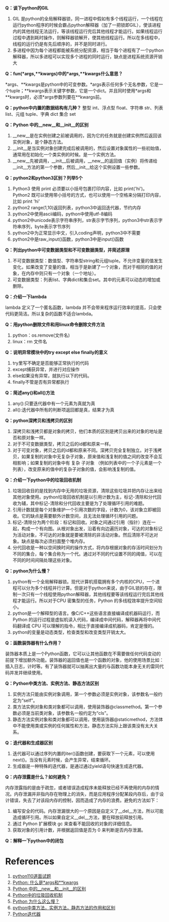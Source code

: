 **Q：谈下python的GIL**

1. GIL 是python的全局解释器锁，同一进程中假如有多个线程运行，一个线程在运行python程序的时候会霸占python解释器（加了一把锁即GIL），使该进程内的其他线程无法运行，等该线程运行完后其他线程才能运行。如果线程运行过程中遇到耗时操作，则解释器锁解开，使其他线程运行。所以在多线程中，线程的运行仍是有先后顺序的，并不是同时进行。
2. 多进程中因为每个进程都能被系统分配资源，相当于每个进程有了一个python解释器，所以多进程可以实现多个进程的同时运行，缺点是进程系统资源开销大

**Q：fun(\*args,\*\*kwargs)中的\*args,\*\*kwargs什么意思？**

\*args、\*\*kwargs是python中的可变参数。\*args表示任何多个无名参数，它是一个tuple；\*\*kwargs表示关键字参数，它是一个dict。并且同时使用\*args和\*\*kwargs时，必须\*args参数列要在\*\*kwargs前。

**Q：python中内置的数据结构有几种？**
整型 int、浮点型 float、字符串 str、列表 list、元组 tuple、字典 dict 集合 set

**Q：Python 中的__new__和__init__的区别**

1. __new__是在实例创建之前被调用的，因为它的任务就是创建实例然后返回该实例对象，是个静态方法。
2. __init__是当实例对象创建完成后被调用的，然后设置对象属性的一些初始值，通常用在初始化一个类实例的时候。是一个实例方法。
3.  __new__先被调用，__init__后被调用，__new__的返回值（实例）将传递给__init__方法的第一个参数，然后__init__给这个实例设置一些参数。

**Q：python2和python3区别？列举5个**

1. Python3 使用 print 必须要以小括号包裹打印内容，比如 print('hi')。Python2 既可以使用带小括号的方式，也可以使用一个空格来分隔打印内容，比如 print 'hi'
2. python2 range(1,10)返回列表，python3中返回迭代器，节约内存
3. python2中使用ascii编码，python中使用utf-8编码
4. python2中unicode表示字符串序列，str表示字节序列，python3中str表示字符串序列，byte表示字节序列
5. python2中为正常显示中文，引入coding声明，python3中不需要
6. python2中是raw_input()函数，python3中是input()函数 

**Q：列出python中可变数据类型和不可变数据类型，并简述原理**

1. 不可变数据类型：数值型、字符串型string和元组tuple。不允许变量的值发生变化，如果改变了变量的值，相当于是新建了一个对象，而对于相同的值的对象，在内存中则只有一个对象（一个地址）。
2. 可变数据类型：列表list、字典dict和集合set。其中的元素可以动态的增加或删除。

**Q：介绍一下lambda**

lambda 定义了一个匿名函数，lambda 并不会带来程序运行效率的提高，只会使代码更简洁。所以复杂的函数不适合lambda。

**Q：用python删除文件和用linux命令删除文件方法**

1. python：os.remove(文件名)
2. linux：rm  文件名

**Q：说明异常模块中的try except else finally的意义**

1. try里写不确定是否能够正常执行的代码
2. except捕获异常，并进行对应操作
3. else如果没有异常，就执行以下的代码。
4. finally不管是否有异常都执行

**Q：简述any()和all()方法**

1. any():只要迭代器中有一个元素为真就为真
2. all():迭代器中所有的判断项返回都是真，结果才为真

**Q：python深拷贝和浅拷贝的区别**

1. 深拷贝和浅拷贝都是对象的拷贝，他们本质的区别是拷贝出来的对象的地址是否和原对象一样。
2. 对于不可变数据类型，拷贝之后的id都和原来一样。
3. 对于可变对象，拷贝之后的id都和原来不同。深拷贝完全复制独立。对于浅拷贝，如果复制的对象中无复杂子对象，原来值和浅复制的值之间的改变不会互相影响；如果复制的对象中有 复杂 子对象 （例如列表中的一个子元素是一个列表），改变原来的值中的复杂子对象的值，会影响浅复制的值。

**Q：介绍一下python中的垃圾回收机制**

1. 垃圾回收目的是找到内存中无用的垃圾资源，清除这些垃圾并把内存让出来给其他对象使用。python垃圾回收机制是以引用计数为主，标记-清除和分代回收为辅，其中标记-清除和分代回收主要是为了处理循环引用的难题。
2. 引用计数就是每个对象维护一个引用次数的字段，计数为0，该对象立即被回收。它的缺点是需要额外计数空间，且无法处理循环引用的问题。
3. 标记-清除分为两个阶段：标记和回收。对象之间通过引用（指针）连在一起，构成一个有向图。从根对象出发，沿着有向边遍历对象，可达的对象标记为活动对象，不可达的对象就是要被清除的非活动对象。然后清除不可达对象。缺点是每次必须扫面整个堆内存。
4. 分代回收是一种以空间换时间的操作方式，将内存根据对象的存活时间划分为不同的集合，每个集合称为一个代。通过对不同的代设置不同的阈值，可以在不同的时间间隔处理这些对象。

**Q：python为什么慢？**

1. python有一个全局解释器锁。现代计算机搭载拥有多个内核的CPU，一个进程可以分为多个线程并行计算。但是对于python来说，由于GIL锁的存在，限制一次只有一个线程使用python解释器，其他线程要等该线程运行完后其他线程才能运行。所以对于CPU 密集型的任务，Python 的多线程效率提升空间较小。
2. python是一个解释型的语言。像C/C++这些语言直接编译成机器码运行，而Python 的运行过程是虚拟机读入代码，编译成中间代码，解释器再将中间代码翻译成 CPU 可以理解的指令，相比于直接编译成机器码，肯定是慢的。
3. python的变量是动态类型，检查类型和改变类型开销太大。

**Q：函数装饰器有什么作用？**

装饰器本质上是一个Python函数，它可以让其他函数在不需要做任何代码变动的前提下增加额外功能。装饰器的返回值也是一个函数的对象，他的使用场景比如：插入日志，计时等。有了装饰器就可以抽离出大量的与函数功能本身无关的雷同代码并发并继续使用。 

**Q：Python中类方法、实例方法、静态方法区别**
1. 实例方法只能由实例对象调用，第一个参数必须是实例对象，该参数名一般约定为“self”。
2. 类方法实例对象和类对象都可以调用，使用装饰器@classmethod。第一个参数必须是当前类对象，该参数名一般约定为“cls”。
3. 静态方法实例对象和类对象都可以调用，使用装饰器@staticmethod，方法体中不能使用类或实例的任何属性和方法，静态方法实际上跟该类没有太大关系。

**Q：迭代器和生成器区别**
1. 迭代器可以通过序列内置的iter()函数创建，要获取下一个元素，可以使用next()。当没有元素时候，会产生异常，结束循环。
2. 生成器是一种特殊的迭代器，是通过通过yield语句快速生成迭代器。

**Q：内存泄露是什么？如何避免？**

内存泄露指的是由于疏忽，或者错误造成程序未能释放已经不再使用的内存的情况。内存泄漏并非指内存在物理上的消失，而是应用程序分配某段内存后，由于设计错误，失去了对该段内存的控制，因而造成了内存的浪费。避免的方法如下：
1. 编写安全的代码。内存泄漏很大的一个原因是自定义了__del__方法，所以可能造成循环引用。所以如果自定义__del__方法，要在释放前释放引用。
2. 通过 Python 扩展模块 gc 来查看不能回收的对象的详细信息。
3. 获取对象的引用计数，并根据返回值是否为 0 来判断是否内存泄漏。

**Q：解释一下python中的闭包**

# References
1. [python110道面试题](https://www.cnblogs.com/lmx123/p/9230589.html)
2. [Python: 什么是\*args和\*\*kwargs](https://www.cnblogs.com/yx12138/p/10742766.html)
3. [Python 中的__new__和__init__的区别](https://www.cnblogs.com/shenxiaolin/p/9307496.html)
4. [Python中的垃圾回收机制](https://foofish.net/python-gc.html)
5. [Python 为什么这么慢？](https://blog.csdn.net/chinesehuazhou2/article/details/90746215)
6. [python中类方法，实例方法，静态方法的作用和区别](https://www.cnblogs.com/geogre123/p/10142510.html)
7. [Python迭代器](https://www.cnblogs.com/louyefeng/p/9430415.html)
